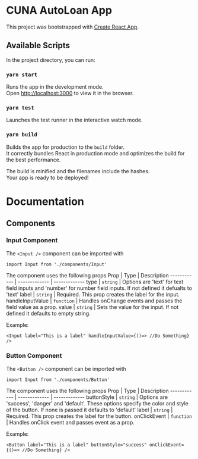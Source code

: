 # CUNA AutoLoan App

This project was bootstrapped with [Create React App](https://github.com/facebook/create-react-app). 

## Available Scripts

In the project directory, you can run:

### `yarn start`

Runs the app in the development mode.\
Open [http://localhost:3000](http://localhost:3000) to view it in the browser.

### `yarn test`

Launches the test runner in the interactive watch mode.

### `yarn build`

Builds the app for production to the `build` folder.\
It correctly bundles React in production mode and optimizes the build for the best performance.

The build is minified and the filenames include the hashes.\
Your app is ready to be deployed!


# Documentation

## Components

### Input Component
The `<Input />` component can be imported with 
```
import Input from './components/Input'
```
The component uses the following props
Prop | Type | Description
------------ | ------------- | -------------
type | `string` | Options are 'text' for text field inputs and 'number' for number field inputs. If not defined it defualts to 'text'
label | `string` | Required. This prop creates the label for the input.
handleInputValue | `function` | Handles onChange events and passes the field value as a prop.
value | `string` | Sets the value for the input. If not defined it defaults to empty string.

Example:
```
<Input label="This is a label" handleInputValue={()=> //Do Something} />
```
### Button Component
The `<Button />` component can be imported with 
```
import Input from './components/Button'
```
The component uses the following props
Prop | Type | Description
------------ | ------------- | -------------
buttonStyle | `string` | Options are 'success', 'danger' and 'default'. These options specify the color and style of the button. If none is passed it defaults to 'default'
label | `string` | Required. This prop creates the label for the button.
onClickEvent | `function` | Handles onClick event and passes event as a prop.

Example:
```
<Button label="This is a label" buttonStyle="success" onClickEvent={()=> //Do Something} />
```